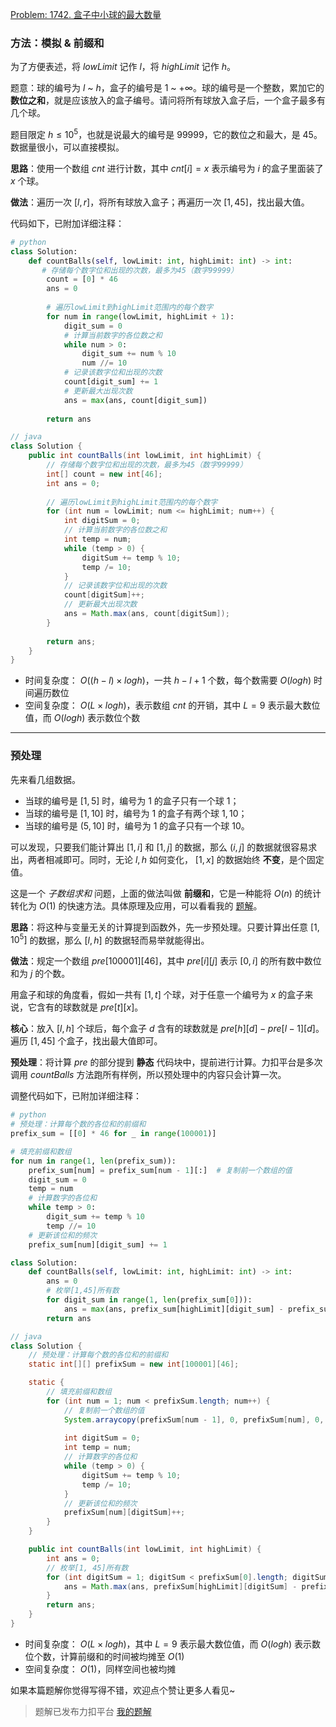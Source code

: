 [Problem: 1742. 盒子中小球的最大数量](https://leetcode.cn/problems/maximum-number-of-balls-in-a-box/description/)

### 方法：模拟 & 前缀和

为了方便表述，将 $lowLimit$ 记作 $l$，将 $highLimit$ 记作 $h$。

题意：球的编号为 $l$ ~ $h$，盒子的编号是 $1$ ~ $+\infty$。球的编号是一个整数，累加它的 **数位之和**，就是应该放入的盒子编号。请问将所有球放入盒子后，一个盒子最多有几个球。

题目限定 $h\leq 10^5$，也就是说最大的编号是 $99999$，它的数位之和最大，是 $45$。数据量很小，可以直接模拟。

**思路**：使用一个数组 $cnt$ 进行计数，其中 $cnt[i]=x$ 表示编号为 $i$ 的盒子里面装了 $x$ 个球。

**做法**：遍历一次 $[l,r]$，将所有球放入盒子；再遍历一次 $[1,45]$，找出最大值。

代码如下，已附加详细注释：

```Python
# python
class Solution:
    def countBalls(self, lowLimit: int, highLimit: int) -> int:
       # 存储每个数字位和出现的次数，最多为45（数字99999）
        count = [0] * 46
        ans = 0
        
        # 遍历lowLimit到highLimit范围内的每个数字
        for num in range(lowLimit, highLimit + 1):
            digit_sum = 0
            # 计算当前数字的各位数之和
            while num > 0:
                digit_sum += num % 10
                num //= 10
            # 记录该数字位和出现的次数
            count[digit_sum] += 1
            # 更新最大出现次数
            ans = max(ans, count[digit_sum])
        
        return ans
```

```Java
// java
class Solution {
    public int countBalls(int lowLimit, int highLimit) {
        // 存储每个数字位和出现的次数，最多为45（数字99999）
        int[] count = new int[46];
        int ans = 0;
        
        // 遍历lowLimit到highLimit范围内的每个数字
        for (int num = lowLimit; num <= highLimit; num++) {
            int digitSum = 0;
            // 计算当前数字的各位数之和
            int temp = num;
            while (temp > 0) {
                digitSum += temp % 10;
                temp /= 10;
            }
            // 记录该数字位和出现的次数
            count[digitSum]++;
            // 更新最大出现次数
            ans = Math.max(ans, count[digitSum]);
        }
        
        return ans;
    }
}
```

- 时间复杂度： $O((h-l)\times logh)$，一共 $h-l+1$ 个数，每个数需要 $O(logh)$ 时间遍历数位
- 空间复杂度： $O(L\times logh)$，表示数组 $cnt$ 的开销，其中 $L=9$ 表示最大数位值，而 $O(logh)$ 表示数位个数

---

### 预处理

先来看几组数据。

- 当球的编号是 $[1,5]$ 时，编号为 $1$ 的盒子只有一个球 $1$；
- 当球的编号是 $[1,10]$ 时，编号为 $1$ 的盒子有两个球 $1,10$；
- 当球的编号是 $(5,10]$ 时，编号为 $1$ 的盒子只有一个球 $10$。

可以发现，只要我们能计算出 $[1,i]$ 和 $[1,j]$ 的数据，那么 $(i,j]$ 的数据就很容易求出，两者相减即可。同时，无论 $l,h$ 如何变化， $[1,x]$ 的数据始终 **不变**，是个固定值。

这是一个 *子数组求和* 问题，上面的做法叫做 **前缀和**，它是一种能将 $O(n)$ 的统计转化为 $O(1)$ 的快速方法。具体原理及应用，可以看看我的 [题解](https://leetcode.cn/problems/minimum-operations-to-make-all-array-elements-equal/solutions/2842529/pai-xu-qian-zhui-he-er-fen-fei-chang-qin-biux/)。

**思路**：将这种与变量无关的计算提到函数外，先一步预处理。只要计算出任意 $[1,10^5]$ 的数据，那么 $[l,h]$ 的数据轻而易举就能得出。

**做法**：规定一个数组 $pre[100001][46]$，其中 $pre[i][j]$ 表示 $[0,i]$ 的所有数中数位和为 $j$ 的个数。

用盒子和球的角度看，假如一共有 $[1,t]$ 个球，对于任意一个编号为 $x$ 的盒子来说，它含有的球数就是 $pre[t][x]$。

**核心**：放入 $[l,h]$ 个球后，每个盒子 $d$ 含有的球数就是 $pre[h][d]-pre[l-1][d]$。遍历 $[1,45]$ 个盒子，找出最大值即可。

**预处理**：将计算 $pre$ 的部分提到 **静态** 代码块中，提前进行计算。力扣平台是多次调用 $countBalls$ 方法跑所有样例，所以预处理中的内容只会计算一次。

调整代码如下，已附加详细注释：

```Python
# python
# 预处理：计算每个数的各位和的前缀和
prefix_sum = [[0] * 46 for _ in range(100001)]

# 填充前缀和数组
for num in range(1, len(prefix_sum)):
    prefix_sum[num] = prefix_sum[num - 1][:]  # 复制前一个数组的值
    digit_sum = 0
    temp = num
    # 计算数字的各位和
    while temp > 0:
        digit_sum += temp % 10
        temp //= 10
    # 更新该位和的频次
    prefix_sum[num][digit_sum] += 1

class Solution:
    def countBalls(self, lowLimit: int, highLimit: int) -> int:
        ans = 0
        # 枚举[1,45]所有数
        for digit_sum in range(1, len(prefix_sum[0])):
            ans = max(ans, prefix_sum[highLimit][digit_sum] - prefix_sum[lowLimit - 1][digit_sum])
        return ans
```

```Java
// java
class Solution {
    // 预处理：计算每个数的各位和的前缀和
    static int[][] prefixSum = new int[100001][46];

    static {
        // 填充前缀和数组
        for (int num = 1; num < prefixSum.length; num++) {
            // 复制前一个数组的值
            System.arraycopy(prefixSum[num - 1], 0, prefixSum[num], 0, 46);
            
            int digitSum = 0;
            int temp = num;
            // 计算数字的各位和
            while (temp > 0) {
                digitSum += temp % 10;
                temp /= 10;
            }
            // 更新该位和的频次
            prefixSum[num][digitSum]++;
        }
    }

    public int countBalls(int lowLimit, int highLimit) {
        int ans = 0;
        // 枚举[1, 45]所有数
        for (int digitSum = 1; digitSum < prefixSum[0].length; digitSum++) {
            ans = Math.max(ans, prefixSum[highLimit][digitSum] - prefixSum[lowLimit - 1][digitSum]);
        }
        return ans;
    }
}
```

- 时间复杂度： $O(L\times logh)$，其中 $L=9$ 表示最大数位值，而 $O(logh)$ 表示数位个数，计算前缀和的时间被均摊至 $O(1)$
- 空间复杂度： $O(1)$，同样空间也被均摊

如果本篇题解你觉得写得不错，欢迎点个赞让更多人看见~

> 题解已发布力扣平台 [我的题解](https://leetcode.cn/problems/maximum-number-of-balls-in-a-box/solutions/3073183/mo-ni-bao-li-mei-ju-qian-zhui-he-yu-chu-rvdlo/)
